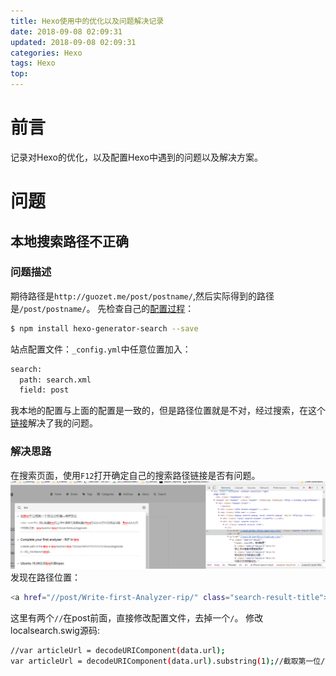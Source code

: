 ```yaml
---
title: Hexo使用中的优化以及问题解决记录
date: 2018-09-08 02:09:31
updated: 2018-09-08 02:09:31
categories: Hexo
tags: Hexo
top:
---
```

# 前言
记录对Hexo的优化，以及配置Hexo中遇到的问题以及解决方案。

<!--more-->
# 问题

## 本地搜索路径不正确
### 问题描述
期待路径是`http://guozet.me/post/postname/`,然后实际得到的路径是`/post/postname/`。
先检查自己的[配置过程](https://github.com/wzpan/hexo-generator-search)：

```bash
$ npm install hexo-generator-search --save
```

站点配置文件：`_config.yml`中任意位置加入：

```bash
search:
  path: search.xml
  field: post
```

我本地的配置与上面的配置是一致的，但是路径位置就是不对，经过搜索，在这个[链接](https://github.com/iissnan/hexo-theme-next/issues/1852)解决了我的问题。

### 解决思路
在搜索页面，使用`F12`打开确定自己的搜索路径链接是否有问题。
![](/images/in-post/2018-09-08-Hexo-Optimize-and-patch/2018-09-08-02-18-22.png)
发现在路径位置：

```bash
<a href="//post/Write-first-Analyzer-rip/" class="search-result-title">在<b class="search-keyword">Bro</b>中完成第一个协议分析器—RIP协议</a>
```

这里有两个`//`在post前面，直接修改配置文件，去掉一个`/`。
修改localsearch.swig源码:

```bash
//var articleUrl = decodeURIComponent(data.url);
var articleUrl = decodeURIComponent(data.url).substring(1);//截取第一位/斜杠
```